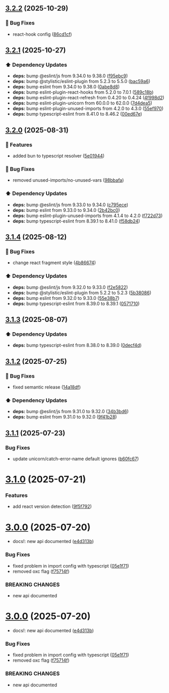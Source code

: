 ## [3.2.2](https://github.com/Paratco/javascript/compare/3.2.1...3.2.2) (2025-10-29)

### 🐛 Bug Fixes

* react-hook config ([86cd1cf](https://github.com/Paratco/javascript/commit/86cd1cf44dd192128f6a995238806fffcb144775))

## [3.2.1](https://github.com/Paratco/javascript/compare/3.2.0...3.2.1) (2025-10-27)

### ⬆️ Dependency Updates

* **deps:** bump @eslint/js from 9.34.0 to 9.38.0 ([f95ebc9](https://github.com/Paratco/javascript/commit/f95ebc995b40029e04e49ffaf8bc427fe1acf07d))
* **deps:** bump @stylistic/eslint-plugin from 5.2.3 to 5.5.0 ([bac59a6](https://github.com/Paratco/javascript/commit/bac59a6c446d73c465b216fac52161ca826b54d5))
* **deps:** bump eslint from 9.34.0 to 9.38.0 ([0abe8d8](https://github.com/Paratco/javascript/commit/0abe8d8b633bb824304a43450ea42d1678057187))
* **deps:** bump eslint-plugin-react-hooks from 5.2.0 to 7.0.1 ([589c18b](https://github.com/Paratco/javascript/commit/589c18b20905ac1f457cf914dfe69a1a35167214))
* **deps:** bump eslint-plugin-react-refresh from 0.4.20 to 0.4.24 ([4f998d2](https://github.com/Paratco/javascript/commit/4f998d26ce714d3c77f83e08d70d463100590ba3))
* **deps:** bump eslint-plugin-unicorn from 60.0.0 to 62.0.0 ([7d4dea5](https://github.com/Paratco/javascript/commit/7d4dea5924636a3d35b36e844879a0ce05f019a4))
* **deps:** bump eslint-plugin-unused-imports from 4.2.0 to 4.3.0 ([55ef970](https://github.com/Paratco/javascript/commit/55ef9705286a873c70c9dfa11a41d1d3db2690d5))
* **deps:** bump typescript-eslint from 8.41.0 to 8.46.2 ([00ed67e](https://github.com/Paratco/javascript/commit/00ed67e23db65020e41c5f2fe38907a40fc9bf76))

## [3.2.0](https://github.com/Paratco/javascript/compare/3.1.4...3.2.0) (2025-08-31)

### 🚀 Features

* added bun to typescript resolver ([5e01944](https://github.com/Paratco/javascript/commit/5e019448b8bc4a0c8d1c8a67e5c9510e5f8a4258))

### 🐛 Bug Fixes

* removed unused-imports/no-unused-vars ([98bbafa](https://github.com/Paratco/javascript/commit/98bbafaa315f89dfc72a6dffee495250917f9cf2))

### ⬆️ Dependency Updates

* **deps:** bump @eslint/js from 9.33.0 to 9.34.0 ([c795ece](https://github.com/Paratco/javascript/commit/c795ece6a5d6dd764018a1d867cbe416e9a2d020))
* **deps:** bump eslint from 9.33.0 to 9.34.0 ([2b42bc0](https://github.com/Paratco/javascript/commit/2b42bc0fd7caf6b687ae9d8fd4ff1c8526aa3571))
* **deps:** bump eslint-plugin-unused-imports from 4.1.4 to 4.2.0 ([f722d73](https://github.com/Paratco/javascript/commit/f722d734fd789d9f1be28c2dbefcc253528a7e39))
* **deps:** bump typescript-eslint from 8.39.1 to 8.41.0 ([f58db24](https://github.com/Paratco/javascript/commit/f58db24ad44654af7c1de3b4f0be5f7b14e9aa6a))

## [3.1.4](https://github.com/Paratco/javascript/compare/3.1.3...3.1.4) (2025-08-12)

### 🐛 Bug Fixes

* change react fragment style ([4b86674](https://github.com/Paratco/javascript/commit/4b86674d0ab74fcdc1887c357e70a5a8c36cdda7))

### ⬆️ Dependency Updates

* **deps:** bump @eslint/js from 9.32.0 to 9.33.0 ([f2e5822](https://github.com/Paratco/javascript/commit/f2e5822465ec05f2503f2eb8263151aef201b294))
* **deps:** bump @stylistic/eslint-plugin from 5.2.2 to 5.2.3 ([5b38086](https://github.com/Paratco/javascript/commit/5b38086137b99c47bd6402743151fce77fa877c1))
* **deps:** bump eslint from 9.32.0 to 9.33.0 ([55e38b7](https://github.com/Paratco/javascript/commit/55e38b74db5cc9f5d74a7521cb6a512c6f76689f))
* **deps:** bump typescript-eslint from 8.39.0 to 8.39.1 ([0571710](https://github.com/Paratco/javascript/commit/05717109a68a9e679f56e3534d1f18cd385462ee))

## [3.1.3](https://github.com/Paratco/javascript/compare/3.1.2...3.1.3) (2025-08-07)

### ⬆️ Dependency Updates

* **deps:** bump typescript-eslint from 8.38.0 to 8.39.0 ([0decf4d](https://github.com/Paratco/javascript/commit/0decf4d5ff75653cf7a4dac7ba30d8e5bf131629))

## [3.1.2](https://github.com/Paratco/javascript/compare/3.1.1...3.1.2) (2025-07-25)

### 🐛 Bug Fixes

* fixed semantic release ([14a18df](https://github.com/Paratco/javascript/commit/14a18dff1f22c9bdca4f1ce52992354194c98e7b))

### ⬆️ Dependency Updates

* **deps:** bump @eslint/js from 9.31.0 to 9.32.0 ([34b3bd6](https://github.com/Paratco/javascript/commit/34b3bd695e1714a2f9dffb243bc7afb5753ef26d))
* **deps:** bump eslint from 9.31.0 to 9.32.0 ([9f41b28](https://github.com/Paratco/javascript/commit/9f41b28b25b9d8cf0bfd361b1c58378f2c9f0b40))

## [3.1.1](https://github.com/Paratco/javascript/compare/3.1.0...3.1.1) (2025-07-23)


### Bug Fixes

* update unicorn/catch-error-name default ignores ([b60fc67](https://github.com/Paratco/javascript/commit/b60fc6747f0071f9f00451f341a12cb1c24f965f))

# [3.1.0](https://github.com/Paratco/javascript/compare/3.0.0...3.1.0) (2025-07-21)


### Features

* add react version detection ([9f5f792](https://github.com/Paratco/javascript/commit/9f5f792bab0fab13d6b2a17b153b51b040cff346))

# [3.0.0](https://github.com/Paratco/javascript/compare/2.3.1...3.0.0) (2025-07-20)


* docs!: new api documented ([e4d313b](https://github.com/Paratco/javascript/commit/e4d313b17e3648c1096086bbb8cd4bdc9a3be5fe))


### Bug Fixes

* fixed problem in import config with typescript ([05e1f71](https://github.com/Paratco/javascript/commit/05e1f7121f082b606ec4c2121119c3406b1e665b))
* removed oxc flag ([f75714f](https://github.com/Paratco/javascript/commit/f75714f2cb1a7350ba5f5b1f7128d64f3735786a))


### BREAKING CHANGES

* new api documented

# [3.0.0](https://github.com/Paratco/javascript/compare/2.3.1...3.0.0) (2025-07-20)


* docs!: new api documented ([e4d313b](https://github.com/Paratco/javascript/commit/e4d313b17e3648c1096086bbb8cd4bdc9a3be5fe))


### Bug Fixes

* fixed problem in import config with typescript ([05e1f71](https://github.com/Paratco/javascript/commit/05e1f7121f082b606ec4c2121119c3406b1e665b))
* removed oxc flag ([f75714f](https://github.com/Paratco/javascript/commit/f75714f2cb1a7350ba5f5b1f7128d64f3735786a))


### BREAKING CHANGES

* new api documented

